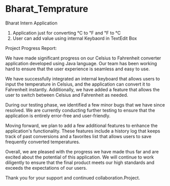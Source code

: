 # Bharat_Temprature

Bharat Intern Application 
1. Application just for converting ℃ to ℉ and ℉ to ℃
2. User can add value using internal Keybaord in TextEdit Box 

Project Progress Report:

We have made significant progress on our Celsius to Fahrenheit converter application developed using Java language. Our team has been working hard to ensure that the user experience is seamless and easy to use.

We have successfully integrated an internal keyboard that allows users to input the temperature in Celsius, and the application can convert it to Fahrenheit instantly. Additionally, we have added a feature that allows the user to switch between Celsius and Fahrenheit as needed.

During our testing phase, we identified a few minor bugs that we have since resolved. We are currently conducting further testing to ensure that the application is entirely error-free and user-friendly.

Moving forward, we plan to add a few additional features to enhance the application's functionality. These features include a history log that keeps track of past conversions and a favorites list that allows users to save frequently converted temperatures.

Overall, we are pleased with the progress we have made thus far and are excited about the potential of this application. We will continue to work diligently to ensure that the final product meets our high standards and exceeds the expectations of our users.

Thank you for your support and continued collaboration.Project.
